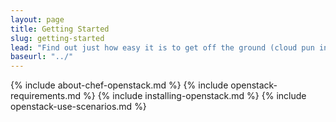 ```yaml
---
layout: page
title: Getting Started
slug: getting-started
lead: "Find out just how easy it is to get off the ground (cloud pun intended)"
baseurl: "../"
---
```


{% include about-chef-openstack.md %}
{% include openstack-requirements.md %}
{% include installing-openstack.md %}
{% include openstack-use-scenarios.md %}




